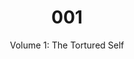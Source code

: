 ---
assets: "./assets/001/"
title: "001"
subtitle: "Volume 1: The Tortured Self"
datetime: "Sat Jan 28 2017 20:00:00 GMT-0400"
location: 
  name: "200 Morgan Ave"
  url: "http://www.umbrellafactory.studio/"
description: >
  Technology is enmeshed. People are enmeshed. Confusion emerges: what exactly does it mean to be enmeshed? <em>Where does all the mesh come from?</em> The result is a tortured self.
links:
  - name: "facebook"
    url: "https://www.facebook.com/events/705780369577303"
  - name: "RSVP"
    url: "https://www.eventbrite.com/e/mixed-signals-tickets-31331092140"

performances:
  - name: "Isomorphs"
    performers:
      - name: "Matthew Gantt"
        url: "http://gantt.works"
    image: "/images/gantt.jpg"
    description: >
      Isomorphs is an investigation into the plasticity of the relationship between meaning and stimulus in the post-digital age. Drawing material from a variety of 'functional' media, including commonly used ringtones, alarms, and a variety of western cultural signifiers (arena-rock guitar, auto-tune sludge, etc), these sources are analyzed for melodic and gestural information via audio-to-MIDI processes, then re-mapped onto various compositional parameters and re-presented in both raw and manipulated states.

    media: >
      <iframe height="113" width="200" scrolling="no" frameborder="no" src="https://w.soundcloud.com/player/?url=https%3A//api.soundcloud.com/tracks/255922370&amp;auto_play=false&amp;hide_related=false&amp;show_comments=true&amp;show_user=true&amp;show_reposts=false&amp;visual=true"></iframe>

  - name: "In Triplicate"
    url: "http://matt-romein.com/in-triplicate/"
    performers:
      - name: "Matt Romein"
        url: "http://matt-romein.com"
    image: "/images/matt.jpg"
    description: >
      Inspired by the Granular Synthesis work Modell 5, In Triplicate is an exploration in three-dimensional audio-visual sampling of the performer’s face and voice. Contemporary sampling techniques primarily rely on a two-dimensional time axis but by making use of slit-scan techniques the instrument renders multiple moments in time simultaneously. Embracing generative art techniques the instrument hands off a subset of the control parameters and decision making to the computer while keeping the macro control of processes at the performer’s finger tips.
    media: >
      <iframe src="https://player.vimeo.com/video/153056895" width="200" height="113" frameborder='0' webkitallowfullscreen mozallowfullscreen allowfullscreen></iframe>

  - name: Resonance
    performers:
      - name: "Dana Abrassart"
        url: "http://www.danaabrassart.com/"
      - name: "Wangshu Sun"
        url: "http://www.sunwangshu.com/"
      - name: "Leo Lan" 
      - name: "Sylvana Tapia"
        url: "http://www.sylvanatapia.com/"
    image: "/images/resonance.jpg"
    description: >
      Resonance is an attempt to express the imperfect, yet emotional tone of our memories through the element of sound. It is a live, motion-scored performance of a memory that has already occurred. Using wireless motion capture technologies, two dancers were recorded during a duet. a single dancer recreates the original performance solo, moving to the memory of her partner. Both her present movements and her remembered interactions of the original performance are translated into sound, creating, live, an entirely unique score with each dance.
    media: >
      <iframe src="https://player.vimeo.com/video/200435486" width="200" height="113" frameborder="0" webkitallowfullscreen mozallowfullscreen allowfullscreen></iframe>

  - name: "You Don't Have To Stand"
    url: "http://goldbergs.com/"
    performers:
      - name: Joshua Goldberg
        url: "http://goldbergs.com/"
      - name: Orion Keyser
    image: "/images/stand.jpg"
    description: >
      Orion Keyser is a Music Producer, Recording Engineer & DJ living and working in New York City since 2001, with a Bachelors in Music Composition from the Oberlin Conservatory of Music and releases on seven record labels including Todd Terry's InHouse Records.

      Joshua Goldberg is an experiential designer and live media artist. In the last twenty years, he has, in no particular order, managed and LED-sequenced the most beribboned project in Maker Faire history, programmed museum interactives in states across the country, run a large Burning Man camp, and performed live visuals on personal bespoke software for some of the biggest-name DJs in the world.
    media: >
      <iframe src="https://player.vimeo.com/video/8665849" width="200" height="113" frameborder="0" webkitallowfullscreen mozallowfullscreen allowfullscreen></iframe>

background: >
  <script src="https://cdnjs.cloudflare.com/ajax/libs/three.js/r83/three.min.js"></script>
  <style type="text/css">
    #container {
      position: fixed;
      z-index: -1;
    }
  </style>
  <div id="container"></div>
  <script id="vertexShader" type="x-shader/x-vertex">
      void main() {
          gl_Position = vec4( position, 1.0 );
      }
  </script>
  <script id="fragmentShader" type="x-shader/x-fragment">
      // #ifdef GL_ES
      // precision mediump float;
      // #endif

      uniform vec2 u_resolution;
      uniform vec2 u_mouse;
      uniform float u_time;

      vec2 random2( vec2 p ) {
          return fract(sin(vec2(dot(p,vec2(127.1,311.7)),dot(p,vec2(269.5,183.3))))*43758.5453);
      }

      void main() {
          vec2 st = gl_FragCoord.xy/u_resolution.xy;
          st.x *= u_resolution.x/u_resolution.y;
          vec3 color = vec3(.0);

          // Scale
          st *= 10.;

          // Tile the space
          vec2 i_st = floor(st);
          vec2 f_st = fract(st);

          float m_dist = 1.;  // minimun distance

          for (int y= -1; y <= 1; y++) {
              for (int x= -1; x <= 1; x++) {
                  // Neighbor place in the grid
                  vec2 neighbor = vec2(float(x),float(y));

                  // Random position from current + neighbor place in the grid
                  vec2 point = random2(i_st + neighbor);

            // Animate the point
                  point = 0.5 + 0.5*sin(0.2*u_time + 6.2831*point);

            // Vector between the pixel and the point
                  vec2 diff = neighbor + point - f_st;

                  // Distance to the point
                  float dist = length(diff);

                  // Keep the closer distance
                  m_dist = min(m_dist, dist);
              }
          }

          // Draw the min distance (distance field)
          color += m_dist;

          // Show isolines
          // color -= step(.7,abs(sin(27.0*m_dist)))*.5;

          color *= sin(m_dist * 100. +   5. * u_time);
          gl_FragColor = vec4(color,1.0);
      }
  </script>
  <script>
      var container;
      var camera, scene, renderer;
      var uniforms;
      var initTime;

      init();
      animate();

      function init() {
          initTime = Date.now();
          container = document.getElementById( 'container' );

          camera = new THREE.Camera();
          camera.position.z = 1;

          scene = new THREE.Scene();

          var geometry = new THREE.PlaneBufferGeometry( 2, 2 );

          uniforms = {
              u_time: { type: "f", value: 1.0 },
              u_resolution: { type: "v2", value: new THREE.Vector2() },
              u_mouse: { type: "v2", value: new THREE.Vector2() }
          };

          var material = new THREE.ShaderMaterial( {
              uniforms: uniforms,
              vertexShader: document.getElementById( 'vertexShader' ).textContent,
              fragmentShader: document.getElementById( 'fragmentShader' ).textContent
          } );

          var mesh = new THREE.Mesh( geometry, material );
          scene.add( mesh );

          renderer = new THREE.WebGLRenderer();
          renderer.setPixelRatio( window.devicePixelRatio );

          container.appendChild( renderer.domElement );

          onWindowResize();
          window.addEventListener( 'resize', onWindowResize, false );

          document.onmousemove = function(e){
            uniforms.u_mouse.value.x = e.pageX
            uniforms.u_mouse.value.y = e.pageY
          }
      }

      function onWindowResize( event ) {
          if (window.innerWidth < 769) {
              renderer.setSize( window.innerWidth, window.innerHeight*2 );
          } else {
              renderer.setSize( window.innerWidth, window.innerHeight );
          }
          uniforms.u_resolution.value.x = renderer.domElement.width;
          uniforms.u_resolution.value.y = renderer.domElement.height;
      }

      function animate() {
          requestAnimationFrame( animate );
          render();
      }

      function render() {
          uniforms.u_time.value = (initTime - Date.now()) / 1000;
          renderer.render( scene, camera );
      }
  </script>
---